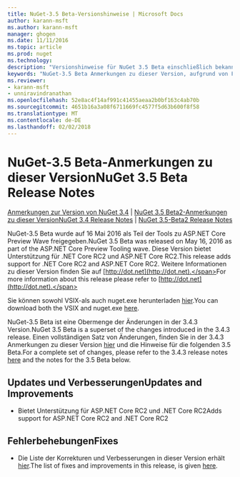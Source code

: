 ```yaml
---
title: NuGet-3.5 Beta-Versionshinweise | Microsoft Docs
author: karann-msft
ms.author: karann-msft
manager: ghogen
ms.date: 11/11/2016
ms.topic: article
ms.prod: nuget
ms.technology: 
description: "Versionshinweise für NuGet 3.5 Beta einschließlich bekannte Probleme, Fehlerbehebungen, Funktionen und Archivierung von dcrs Design."
keywords: "NuGet-3.5 Beta Anmerkungen zu dieser Version, aufgrund von Fehlerbehebungen, bekannte Probleme, zusätzliche Funktionen, Archivierung von dcrs Design"
ms.reviewer:
- karann-msft
- unniravindranathan
ms.openlocfilehash: 52e8ac4f14af991c41455aeaa2b0bf163c4ab70b
ms.sourcegitcommit: 4651b16a3a08f6711669fc4577f5d63b600f8f58
ms.translationtype: MT
ms.contentlocale: de-DE
ms.lasthandoff: 02/02/2018
---
```

# <a name="nuget-35-beta-release-notes"></a><span data-ttu-id="847ff-104">NuGet-3.5 Beta-Anmerkungen zu dieser Version</span><span class="sxs-lookup"><span data-stu-id="847ff-104">NuGet 3.5 Beta Release Notes</span></span>

<span data-ttu-id="847ff-105">[Anmerkungen zur Version von NuGet 3.4](../release-notes/nuget-3.4.md) | [NuGet 3.5 Beta2-Anmerkungen zu dieser Version](../release-notes/nuget-3.5-Beta2.md)</span><span class="sxs-lookup"><span data-stu-id="847ff-105">[NuGet 3.4 Release Notes](../release-notes/nuget-3.4.md) | [NuGet 3.5-Beta2 Release Notes](../release-notes/nuget-3.5-Beta2.md)</span></span>

<span data-ttu-id="847ff-106">NuGet-3.5 Beta wurde auf 16 Mai 2016 als Teil der Tools zu ASP.NET Core Preview Wave freigegeben.</span><span class="sxs-lookup"><span data-stu-id="847ff-106">NuGet 3.5 Beta was released on May 16, 2016 as part of the ASP.NET Core Preview Tooling wave.</span></span> <span data-ttu-id="847ff-107">Diese Version bietet Unterstützung für .NET Core RC2 und ASP.NET Core RC2.</span><span class="sxs-lookup"><span data-stu-id="847ff-107">This release adds support for .NET Core RC2 and ASP.NET Core RC2.</span></span> <span data-ttu-id="847ff-108">Weitere Informationen zu dieser Version finden Sie auf [http://dot.net](http://dot.net).</span><span class="sxs-lookup"><span data-stu-id="847ff-108">For more information about this release please refer to [http://dot.net](http://dot.net).</span></span>

<span data-ttu-id="847ff-109">Sie können sowohl VSIX-als auch nuget.exe herunterladen [hier](https://dist.nuget.org/index.html).</span><span class="sxs-lookup"><span data-stu-id="847ff-109">You can download both the VSIX and nuget.exe [here](https://dist.nuget.org/index.html).</span></span>

<span data-ttu-id="847ff-110">NuGet-3.5 Beta ist eine Obermenge der Änderungen in der 3.4.3 Version.</span><span class="sxs-lookup"><span data-stu-id="847ff-110">NuGet 3.5 Beta is a superset of the changes introduced in the 3.4.3 release.</span></span> <span data-ttu-id="847ff-111">Einen vollständigen Satz von Änderungen, finden Sie in der 3.4.3 Anmerkungen zu dieser Version [hier](https://github.com/NuGet/Home/issues?q=is%3Aissue+milestone%3A3.4.3+is%3Aclosed) und die Hinweise für die folgenden 3.5 Beta.</span><span class="sxs-lookup"><span data-stu-id="847ff-111">For a complete set of changes, please refer to the 3.4.3 release notes [here](https://github.com/NuGet/Home/issues?q=is%3Aissue+milestone%3A3.4.3+is%3Aclosed) and the notes for the 3.5 Beta below.</span></span>

## <a name="updates-and-improvements"></a><span data-ttu-id="847ff-112">Updates und Verbesserungen</span><span class="sxs-lookup"><span data-stu-id="847ff-112">Updates and Improvements</span></span>

* <span data-ttu-id="847ff-113">Bietet Unterstützung für ASP.NET Core RC2 und .NET Core RC2</span><span class="sxs-lookup"><span data-stu-id="847ff-113">Adds support for ASP.NET Core RC2 and .NET Core RC2</span></span>

## <a name="fixes"></a><span data-ttu-id="847ff-114">Fehlerbehebungen</span><span class="sxs-lookup"><span data-stu-id="847ff-114">Fixes</span></span>

* <span data-ttu-id="847ff-115">Die Liste der Korrekturen und Verbesserungen in dieser Version erhält [hier](https://github.com/NuGet/Home/issues?q=is%3Aissue+milestone%3A%223.5+Beta%22+is%3Aclosed).</span><span class="sxs-lookup"><span data-stu-id="847ff-115">The list of fixes and improvements in this release, is given [here](https://github.com/NuGet/Home/issues?q=is%3Aissue+milestone%3A%223.5+Beta%22+is%3Aclosed).</span></span>